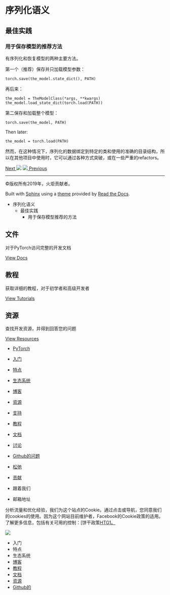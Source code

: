 # 序列化语义

## 最佳实践

### 用于保存模型的推荐方法

有序列化和恢复模型的两种主要方法。

第一个（推荐）保存并只加载模型参数：

    
    
    torch.save(the_model.state_dict(), PATH)
    

再后来：

    
    
    the_model = TheModelClass(*args, **kwargs)
    the_model.load_state_dict(torch.load(PATH))
    

第二保存和加载整个模型：

    
    
    torch.save(the_model, PATH)
    

Then later:

    
    
    the_model = torch.load(PATH)
    

然而，在这种情况下，序列化的数据绑定到特定的类和使用的准确的目录结构，所以在其他项目中使用时，它可以通过各种方式突破，或在一些严重的refactors。

[Next ![](../_static/images/chevron-right-orange.svg)](windows.html "Windows
FAQ") [![](../_static/images/chevron-right-orange.svg)
Previous](randomness.html "Reproducibility")

* * *

©版权所有2019年，火炬贡献者。

Built with [Sphinx](http://sphinx-doc.org/) using a
[theme](https://github.com/rtfd/sphinx_rtd_theme) provided by [Read the
Docs](https://readthedocs.org).

  * 序列化语义
    * 最佳实践
      * 用于保存模型推荐的方法

## 文件

对于PyTorch访问完整的开发文档

[View Docs](https://pytorch.org/docs/stable/index.html)

## 教程

获取详细的教程，对于初学者和高级开发者

[View Tutorials](https://pytorch.org/tutorials)

## 资源

查找开发资源，并得到回答您的问题

[View Resources](https://pytorch.org/resources)

[](https://pytorch.org/)

  * [ PyTorch ](https://pytorch.org/)
  * [入门](https://pytorch.org/get-started)
  * [特点](https://pytorch.org/features)
  * [生态系统](https://pytorch.org/ecosystem)
  * [博客](https://pytorch.org/blog/)
  * [资源](https://pytorch.org/resources)

  * [支持](https://pytorch.org/support)
  * [教程](https://pytorch.org/tutorials)
  * [文档](https://pytorch.org/docs/stable/index.html)
  * [讨论](https://discuss.pytorch.org)
  * [ Github的问题](https://github.com/pytorch/pytorch/issues)
  * [松弛](https://pytorch.slack.com)
  * [贡献](https://github.com/pytorch/pytorch/blob/master/CONTRIBUTING.md)

  * 跟着我们
  * 邮箱地址

[](https://www.facebook.com/pytorch) [](https://twitter.com/pytorch)

分析流量和优化经验，我们为这个站点的Cookie。通过点击或导航，您同意我们的cookies的使用。因为这个网站目前维护者，Facebook的Cookie政策的适用。了解更多信息，包括有关可用的控制：[饼干政策[HTG1。](https://www.facebook.com/policies/cookies/)

![](../_static/images/pytorch-x.svg)

[](https://pytorch.org/)

  * 入门
  * 特点
  * 生态系统
  * [博客](https://pytorch.org/blog/)
  * [教程](https://pytorch.org/tutorials)
  * [文档](https://pytorch.org/docs/stable/index.html)
  * [资源](https://pytorch.org/resources)
  * [ Github的](https://github.com/pytorch/pytorch)

